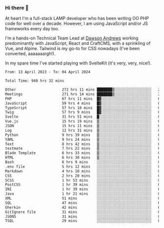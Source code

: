 ### Hi there 👋

<!--
**JamesNock/JamesNock** is a ✨ _special_ ✨ repository because its `README.md` (this file) appears on your GitHub profile.

Here are some ideas to get you started:

- 🔭 I’m currently working on ...
- 🌱 I’m currently learning ...
- 👯 I’m looking to collaborate on ...
- 🤔 I’m looking for help with ...
- 💬 Ask me about ...
- 📫 How to reach me: ...
- 😄 Pronouns: ...
- ⚡ Fun fact: ...
-->
At heart I'm a full-stack LAMP developer who has been writing OO PHP code for well over a decade. However, I am using JavaScript and/or JS frameworks every day too.

I'm a hands-on Technical Team Lead at [Dawson Andrews](https://www.dawsonandrews.com/) working predominantly with JavaScript, React and CraftCMS, with a sprinkling of Vue, and Alpine. Tailwind is my go-to for CSS nowadays (I've been converted, aaaaaaargh!).

In my spare time I've started playing with SvelteKit (it's very, very, nice!).

<!--START_SECTION:waka-->

```txt
From: 13 April 2023 - To: 04 April 2024

Total Time: 940 hrs 32 mins

Other                     272 hrs 11 mins ███████▒░░░░░░░░░░░░░░░░░   28.95 %
Meetings                  271 hrs 14 mins ███████▒░░░░░░░░░░░░░░░░░   28.85 %
PHP                       67 hrs 11 mins  █▓░░░░░░░░░░░░░░░░░░░░░░░   07.15 %
JavaScript                59 hrs 4 mins   █▓░░░░░░░░░░░░░░░░░░░░░░░   06.28 %
TypeScript                57 hrs 18 mins  █▓░░░░░░░░░░░░░░░░░░░░░░░   06.09 %
Twig                      57 hrs 9 mins   █▓░░░░░░░░░░░░░░░░░░░░░░░   06.08 %
Svelte                    31 hrs 51 mins  █░░░░░░░░░░░░░░░░░░░░░░░░   03.39 %
Vue.js                    15 hrs 19 mins  ▒░░░░░░░░░░░░░░░░░░░░░░░░   01.63 %
JSON                      15 hrs 11 mins  ▒░░░░░░░░░░░░░░░░░░░░░░░░   01.62 %
Log                       12 hrs 31 mins  ▒░░░░░░░░░░░░░░░░░░░░░░░░   01.33 %
Python                    9 hrs 39 mins   ▒░░░░░░░░░░░░░░░░░░░░░░░░   01.03 %
YAML                      9 hrs 24 mins   ▒░░░░░░░░░░░░░░░░░░░░░░░░   01.00 %
Text                      8 hrs 42 mins   ▒░░░░░░░░░░░░░░░░░░░░░░░░   00.93 %
textmate                  7 hrs 22 mins   ▒░░░░░░░░░░░░░░░░░░░░░░░░   00.78 %
Blade Template            6 hrs 33 mins   ▒░░░░░░░░░░░░░░░░░░░░░░░░   00.70 %
HTML                      6 hrs 30 mins   ▒░░░░░░░░░░░░░░░░░░░░░░░░   00.69 %
Bash                      6 hrs 9 mins    ░░░░░░░░░░░░░░░░░░░░░░░░░   00.66 %
.env file                 5 hrs 12 mins   ░░░░░░░░░░░░░░░░░░░░░░░░░   00.55 %
Markdown                  4 hrs 10 mins   ░░░░░░░░░░░░░░░░░░░░░░░░░   00.44 %
CSS                       2 hrs 20 mins   ░░░░░░░░░░░░░░░░░░░░░░░░░   00.25 %
SCSS                      1 hr 53 mins    ░░░░░░░░░░░░░░░░░░░░░░░░░   00.20 %
PostCSS                   1 hr 39 mins    ░░░░░░░░░░░░░░░░░░░░░░░░░   00.18 %
INI                       1 hr 39 mins    ░░░░░░░░░░░░░░░░░░░░░░░░░   00.18 %
Java                      1 hr 21 mins    ░░░░░░░░░░░░░░░░░░░░░░░░░   00.15 %
XML                       51 mins         ░░░░░░░░░░░░░░░░░░░░░░░░░   00.09 %
SQL                       47 mins         ░░░░░░░░░░░░░░░░░░░░░░░░░   00.08 %
Gherkin                   42 mins         ░░░░░░░░░░░░░░░░░░░░░░░░░   00.07 %
GitIgnore file            31 mins         ░░░░░░░░░░░░░░░░░░░░░░░░░   00.06 %
JSON5                     31 mins         ░░░░░░░░░░░░░░░░░░░░░░░░░   00.06 %
TSQL                      29 mins         ░░░░░░░░░░░░░░░░░░░░░░░░░   00.05 %
```

<!--END_SECTION:waka-->
